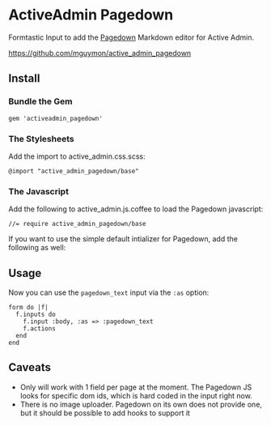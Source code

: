 # ActiveAdmin Pagedown

Formtastic Input to add the [Pagedown](http://code.google.com/p/pagedown/) Markdown editor for Active Admin.

https://github.com/mguymon/active_admin_pagedown

## Install

### Bundle the Gem

    gem 'activeadmin_pagedown'
    
### The Stylesheets

Add the import to active_admin.css.scss:

    @import "active_admin_pagedown/base"
    
### The Javascript

Add the following to active_admin.js.coffee to load the Pagedown javascript:

    //= require active_admin_pagedown/base
    
If you want to use the simple default intializer for Pagedown, add the following as well:

## Usage

Now you can use the `pagedown_text` input via the `:as` option:

    form do |f|
      f.inputs do
        f.input :body, :as => :pagedown_text
        f.actions
      end
    end
    
## Caveats

* Only will work with 1 field per page at the moment. The Pagedown JS looks for specific dom ids, which is hard coded in the input right now.
* There is no image uploader. Pagedown on its own does not provide one, but it should be possible to add hooks to support it 
